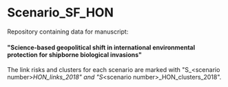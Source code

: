 # Scenario_SF_HON

Repository containing data for manuscript:
#### "Science-based geopolitical shift in international environmental protection for shipborne biological invasions"

The link risks and clusters for each scenario are marked with "S_\<scenario number\>_HON_links_2018" and "S_\<scenario number\>_HON_clusters_2018".
